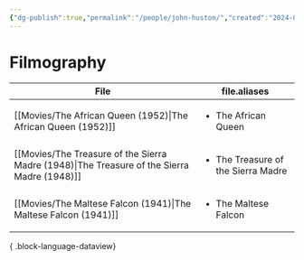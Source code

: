 ```yaml
---
{"dg-publish":true,"permalink":"/people/john-huston/","created":"2024-06-17","updated":"2024-06-17"}
---
```



# Filmography

| File                                                                                           | file.aliases                                       |
| ---------------------------------------------------------------------------------------------- | -------------------------------------------------- |
| [[Movies/The African Queen (1952)\|The African Queen (1952)]]                               | <ul><li>The African Queen</li></ul>                |
| [[Movies/The Treasure of the Sierra Madre (1948)\|The Treasure of the Sierra Madre (1948)]] | <ul><li>The Treasure of the Sierra Madre</li></ul> |
| [[Movies/The Maltese Falcon (1941)\|The Maltese Falcon (1941)]]                             | <ul><li>The Maltese Falcon</li></ul>               |

{ .block-language-dataview}
